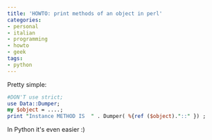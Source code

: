 ```yaml
---
title: 'HOWTO: print methods of an object in perl'
categories:
- personal
- italian
- programming
- howto
- geek
tags:
- python
---
```

Pretty simple:

```perl
#DON'T use strict;
use Data::Dumper;
my $object = ....;
print "Instance METHOD IS  " . Dumper( %{ref ($object)."::" }) ;
```
  
In Python it's even easier :)

